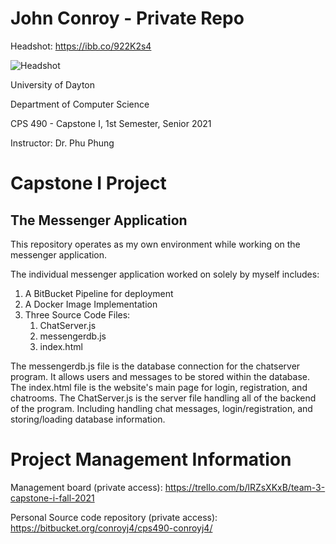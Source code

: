 # John Conroy -  Private Repo #

Headshot: <https://ibb.co/922K2s4>

![Headshot](https://i.ibb.co/MppwpM1/John-Conroy-90.jpg)


University of Dayton

Department of Computer Science

CPS 490 - Capstone I, 1st Semester, Senior 2021

Instructor: Dr. Phu Phung


# Capstone I Project 
## The Messenger Application
This repository operates as my own environment while working on the messenger application.

The individual messenger application worked on solely by myself includes:
1. A BitBucket Pipeline for deployment
2. A Docker Image Implementation
3. Three Source Code Files:
	1. ChatServer.js
	2. messengerdb.js
	3. index.html

The messengerdb.js file is the database connection for the chatserver program. It allows users and messages to be stored within the database.
The index.html file is the website's main page for login, registration, and chatrooms.
The ChatServer.js is the server file handling all of the backend of the program. Including handling chat messages, login/registration, and storing/loading database information.

# Project Management Information

Management board (private access): <https://trello.com/b/lRZsXKxB/team-3-capstone-i-fall-2021>

Personal Source code repository (private access): <https://bitbucket.org/conroyj4/cps490-conroyj4/>
